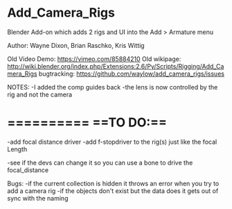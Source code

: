 Add_Camera_Rigs
===============

Blender Add-on which adds 2 rigs and UI into the Add >  Armature menu

Author: Wayne Dixon, Brian Raschko, Kris Wittig

Old Video Demo: https://vimeo.com/85884210
Old wikipage: http://wiki.blender.org/index.php/Extensions:2.6/Py/Scripts/Rigging/Add_Camera_Rigs
bugtracking: https://github.com/waylow/add_camera_rigs/issues



NOTES:
-I added the comp guides back
-the lens is now controlled by the rig and not the camera

==========
==TO DO:==
==========
-add focal distance driver
-add f-stopdriver
 to the rig(s) just like the focal Length
 
-see if the devs can change it so you can use a bone to drive the focal_distance

Bugs:
-if the current collection is hidden it throws an error when you try to add a camera rig
-if the objects don't exist but the data does it gets out of sync with the naming
